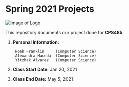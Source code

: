 # Spring 2021 Projects

![Image of Logo](https://www.newpaltz.edu/media/identity/logos/newpaltzlogo.jpg)

This repository documents our project done for **CPS485**.

1. **Personal Information:**    

        Noah Franklin     (Computer Science)
        Alexandra Maceda  (Computer Science)
        Yitzhak Alvarez   (Computer Science)
    
2. **Class Start Date:** Jan 20, 2021

3. **Class End Date:** May 5, 2021
